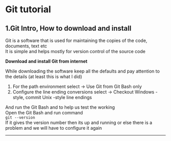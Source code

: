 Git tutorial
===

1.Git Intro, How to download and install
---

Git is a software that is used for maintaining the copies of the code, documents, text etc  
It is simple and helps mostly for version control of the source code

**Download and install Git from internet**

While downloading the software keep all the defaults and pay attention to the details (at least this is what I did)
1. For the path environment select -> Use Git from Git Bash only
2. Configure the line ending conversions select -> Checkout Windows -style, commit Unix -style line endings

And run the Git Bash and to help us test the working  
Open the Git Bash and run command  
`git --version`  
If it gives the version number then its up and running or else there is a problem and we will have to configure it again

---------------------------------------------------------------------------------------------